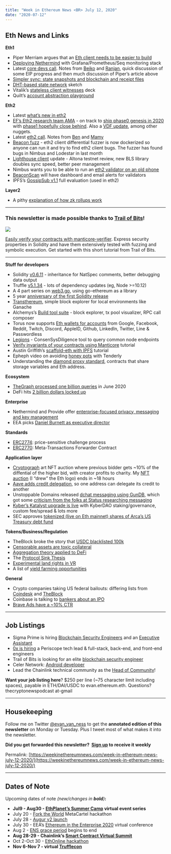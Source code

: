 ```yaml
---
title: "Week in Ethereum News <BR> July 12, 2020"
date: "2020-07-12"
---
```


## **Eth News and Links**

**Eth1**

- Piper Merriam argues that an [Eth client needs to be easier to build](https://snakecharmers.ethereum.org/applying-the-five-whys-to-the-client-diversity-problem/)
- [Deploying Nethermind](https://medium.com/nethermind-eth/deploying-nethermind-ethereum-client-with-monitoring-stack-55ce1622edbd) with Grafana/Prometheus/Seq monitoring stack
- Latest [core devs call](https://youtu.be/RUZ3eJ81c0k). Notes from [Beiko](https://twitter.com/TimBeiko/status/1281584671206211585) and [Ranjan](https://github.com/ethereum/pm/blob/cd5e46d86909e034568ef01b0022def006248e0a/All%20Core%20Devs%20Meetings/Meeting%2091.md), quick discussion of some EIP progress and then much discussion of Piper’s article above
- [Simpler sync: state snapshots and blockchain and receipt files](https://ethresear.ch/t/simpler-ethereum-sync-major-minor-state-snapshots-blockchain-files-receipt-files/7672)
- [DHT-based state network](https://notes.ethereum.org/EYRD1-NZQ5aVRCsM4fg92Q) sketch
- Vitalik’s [stateless client witnesses](https://vitalik.ca/files/misc_files/stateless_client_witnesses.pdf) deck
- Quilt’s [account abstraction playground](https://github.com/quilt/account-abstraction-playground)

**Eth2**

- Latest [what’s new in eth2](https://hackmd.io/@benjaminion/eth2_news/https%3A%2F%2Fhackmd.io%2F%40benjaminion%2Fwnie2_200710)
- [EF’s Eth2 research team AMA](https://www.reddit.com/r/ethereum/comments/ho2zpt/ama_we_are_the_efs_eth_20_research_team_pt_4_10/) - on track to [ship phase0 genesis in 2020](https://www.reddit.com/r/ethereum/comments/ho2zpt/ama_we_are_the_efs_eth_20_research_team_pt_4_10/fxj2r7p/) with [phase1 hopefully close behind](https://www.reddit.com/r/ethereum/comments/ho2zpt/ama_we_are_the_efs_eth_20_research_team_pt_4_10/fxizpkf/). Also a [VDF update](https://www.reddit.com/r/ethereum/comments/ho2zpt/ama_we_are_the_efs_eth_20_research_team_pt_4_10/fxj4gsh/), among other nuggets.
- Latest [eth2 call](https://youtu.be/4IooxDX_GfU?t=49). Notes from [Ben](https://hackmd.io/@benjaminion/B1WexiV1P) and [Mamy](https://gist.github.com/mratsim/9fe87f650cde05c5da8c3c49da2f3b06)
- [Beacon fuzz](https://blog.sigmaprime.io/beacon-fuzz-06.html) - eth2 client differential fuzzer is now dockerized so anyone can run it and try to find eth2 client bugs. The fuzzer has found bugs in Nimbus and Lodestar in last month
- [Lighthouse client](https://lighthouse.sigmaprime.io/update-27.html) update - Altona testnet review, new BLS library doubles sync speed, better peer management
- Nimbus wants you to be able to run an [eth2 validator on an old phone](https://our.status.im/the-importance-of-an-easy-to-use-mobile-friendly-client/)
- [BeaconScan](https://medium.com/etherscan-blog/beaconscan-the-validators-explorer-66c5aa2d4229) will have dashboard and email alerts for validators
- IPFS’s [GossipSub v1.1](https://blog.ipfs.io/gossipsubv1.1-eval-report-and-security-audit/) full evaluation (used in eth2)

**Layer2**

- A pithy [explanation of how zk rollups work](https://ethresear.ch/t/validating-transactions-with-zk-methods/7654/3)

* * *

### **This newsletter is made possible thanks to [Trail of Bits](https://www.trailofbits.com/)!**

[![](https://cdn.substack.com/image/fetch/w_1456,c_limit,f_auto,q_auto:good,fl_progressive:steep/https%3A%2F%2Fbucketeer-e05bbc84-baa3-437e-9518-adb32be77984.s3.amazonaws.com%2Fpublic%2Fimages%2Fa28d33ed-ff02-4179-b90f-1d1545069584_1876x1128.png)](https://cdn.substack.com/image/fetch/c_limit,f_auto,q_auto:good,fl_progressive:steep/https%3A%2F%2Fbucketeer-e05bbc84-baa3-437e-9518-adb32be77984.s3.amazonaws.com%2Fpublic%2Fimages%2Fa28d33ed-ff02-4179-b90f-1d1545069584_1876x1128.png)

[Easily verify your contracts with manticore-verifier](https://blog.trailofbits.com/2020/07/12/new-manticore-verifier-for-smart-contracts/). Express security properties in Solidity and have them extensively tested with fuzzing and symbolic execution. Get started with this short tutorial from Trail of Bits.

* * *

**Stuff for developers**

- Solidity [v0.6.11](https://solidity.ethereum.org/2020/07/07/solidity-0611-release-announcement/) - inheritance for NatSpec comments, better debugging data output
- Truffle [v5.1.34](https://github.com/trufflesuite/truffle/releases/tag/v5.1.34) - lots of dependency updates (eg, Node >=10.12)
- A 4 part series on [web3.go](https://medium.com/coinmonks/web3-go-part-1-31c68c68e20e), using go-ethereum as a library
- 5 year [anniversary of the first Solidity release](https://solidity.ethereum.org/2020/07/08/solidity-turns-5/)
- [Transthereum](https://medium.com/unibrightio/transthereum-unibrights-open-source-blockchain-explorer-for-developers-2894d0bac293), simple block explorer for local environments like Ganache
- Alchemys’s [Build tool suite](https://blog.alchemyapi.io/blog/alchemy-build-the-most-powerful-tools-for-blockchain-developers) - block explorer, tx pool visualizer, RPC call composer
- Torus now supports [Eth wallets for accounts](https://medium.com/toruslabs/login-to-torus-with-appleid-github-linkedin-twitter-line-and-passwordless-accounts-50c591725de2) from Google, Facebook, Reddit, Twitch, Discord, AppleID, Github, LinkedIn, Twitter, Line & Passwordless
- [Legions](https://media.consensys.net/legions-a-tool-for-ethereum-security-researchers-e526cb84c505) - ConsenSysDiligence tool to query common node endpoints
- [Verify invariants of your contracts using Manticore](https://blog.trailofbits.com/2020/07/12/new-manticore-verifier-for-smart-contracts/) tutorial
- Austin Griffith’s [scaffold-eth with IPFS](https://medium.com/@austin_48503/tl-dr-scaffold-eth-ipfs-20fa35b11c35) tutorial
- Epheph video on avoiding [honey pots](https://twitter.com/epheph/status/1281340414105014272) with Tenderly
- Understanding the [diamond proxy standard](https://dev.to/mudgen/understanding-diamonds-on-ethereum-1fb), contracts that share storage variables and Eth address.

**Ecosystem**

- [TheGraph processed one billion queries](https://thegraph.com/blog/one-billion-monthly-queries) in June 2020
- DeFi hits [2 billion dollars locked up](https://twitter.com/defipulse/status/1280864007029583873)

**Enterprise**

- Nethermind and Provide offer [enterprise-focused privacy, messaging and key management](https://medium.com/nethermind-eth/nethermind-partners-with-provide-to-offer-advanced-key-management-enterprise-support-a5d4c065b920)
- EEA picks [Daniel Burnett as executive director](https://entethalliance.org/enterprise-ethereum-alliance-appoints-dr-daniel-burnett-as-executive-director/)

**Standards**

- [ERC2774](https://github.com/ethereum/EIPs/blob/de0b77485de2de96ce7b94b0b7a7131e18be19bf/EIPS/eip-2774.md): price-sensitive challenge process
- [ERC2770](https://github.com/ethereum/EIPs/blob/c2417ea6c2aed914279429b5e90b685671a695c2/EIPS/eip-2770.md): Meta-Transactions Forwarder Contract

**Application layer**

- [Cryptograph](https://medium.com/cryptograph/introducing-cryptograph-a01fc53399e1) art NFT auction where previous bidder gets ~10% of the diffential of the higher bid, with creator profits to charity. My [NFT auction](https://cryptograph.co/Cryptograph/Evan-Van-Ness-Web3-Is-Coming) (I “drew” the Eth logo) ends in ~18 hours
- [Aave adds credit delegation](https://twitter.com/StaniKulechov/status/1280500969986498561), so one address can delegate its credit to another
- Unstoppable Domains released [dchat messaging using GunDB](https://medium.com/@AlexMasmej/introducing-dchat-an-open-source-chat-protocol-linked-to-your-crypto-address-f657de73a62a), which got some [criticism from the folks at Status researching messaging](https://twitter.com/DeanEigenmann/status/1280643845219377153)
- [Kyber’s Katalyst upgrade is live](https://blog.kyber.network/katalyst-and-kyberdao-are-now-live-19ee6a6eb77e) with KyberDAO staking/governance, custom fee/spread & lots more
- SEC approves [tokenized (live on Eth mainnet) shares of Arca’s US Treasury debt fund](https://arcoin.arcalabs.com/)

**Tokens/Business/Regulation**

- TheBlock broke the story that [USDC blacklisted 100k](https://www.theblockcrypto.com/linked/70850/centre-appears-to-have-blacklisted-an-address-holding-usdc-for-the-first-time)
- [Censorable assets are toxic collateral](https://www.tonysheng.com/p/censorable-assets-are-toxic-collateral)
- [Aggregation theory applied to DeFi](https://insights.deribit.com/market-research/aggregation-theory-applied-to-defi/)
- The [Protocol Sink Thesis](https://bankless.substack.com/p/global-public-goods-and-the-protocol)
- [Experimental land rights in VR](https://blog.simondlr.com/posts/experimental-land-rights-in-vr)
- A list of [yield farming opportunities](https://tokenbrice.xyz/posts/2020/yield-farmer-tier-list/)

**General**

- Crypto companies taking US federal bailouts: differing lists from [Coindesk](https://www.coindesk.com/consensys-polychain-tron-ciphertrace-blockchain-startups-got-18m-in-us-ppp-bailout-loans) and [TheBlock](https://www.theblockcrypto.com/post/70511/ledgerx-consensys-tendermint-crypto-ppp-trump)
- Coinbase is talking to [bankers about an IPO](https://www.reuters.com/article/us-coinbase-ipo-exclusive/exclusive-crypto-exchange-coinbase-readies-landmark-stock-market-listing-sources-idUSKBN24A21W)
- [Brave Ads have a ~10% CTR](https://brave.com/nyiax-partnership/)

* * *

## **Job Listings**

- Sigma Prime is hiring [Blockchain Security Engineers](https://github.com/sigp/positions-vacant/blob/master/security-engineer.md) and an [Executive Assistant](https://github.com/sigp/positions-vacant/blob/master/ea.md)
- [0x is hiring](https://0x.org/about/jobs) a Periscope tech lead & full-stack, back-end, and front-end engineers
- Trail of Bits is looking for an elite [blockchain security engineer](https://jobs.lever.co/trailofbits/4f459855-3299-462f-9e73-299a840d5baf)
- Celer Network: [Android developer](https://www.celer.network/career.html)
- Lead the Chainlink technical community as the [Head of Community](https://careers.smartcontract.com/o/head-of-community)! 

**Want your job listing here**? $250 per line (~75 character limit including spaces), payable in ETH/DAI/USDC to evan.ethereum.eth. Questions? thecryptonewspodcast at-gmail

* * *

## **Housekeeping**

Follow me on Twitter [@evan\_van\_ness](https://twitter.com/evan_van_ness) to get the **annotated edition of this newsletter** on Monday or Tuesday. Plus I tweet most of what makes it into the newsletter.

**Did you get forwarded this newsletter?  [Sign up](https://weekinethereum.substack.com/subscribe#about) to receive it weekly**

Permalink: [https://weekinethereumnews.com/week-in-ethereum-news-july-12-2020/](https://weekinethereumnews.com/week-in-ethereum-news-july-12-2020/)

* * *

## **Dates of Note**

Upcoming dates of note _(_new/changes in **bold**_)_**:**

- **Jul9 - Aug30 - [EthPlanet’s Summer Camp](https://www.ethplanet.org/ethereum-summer-camp-2020/) virtual event series**
- July 20 - [Fork the World](https://metagame.substack.com/p/fork-the-world-hackathon) MetaCartel hackathon
- July 28 - [Augur v2 launch](https://www.augur.net/blog/v2-launch/)
- July 30 - EEA’s [Ethereum in the Enterprise 2020](https://www.conference.entethalliance.org/) virtual conference
- Aug 2 - [ENS grace period](https://medium.com/the-ethereum-name-service/the-great-renewal-its-time-to-renew-your-eth-names-or-else-lose-them-afccea4852cb) begins to end
- **Aug 28-29 - Chainlink’s [Smart Contract Virtual Summit](https://www.smartcontractsummit.io/)**
- Oct 2-Oct 30 - [EthOnline hackathon](https://www.ethonline.org/)
- **Nov 6-Nov 7 - virtual [Trufflecon](https://www.trufflesuite.com/trufflecon2020)**
